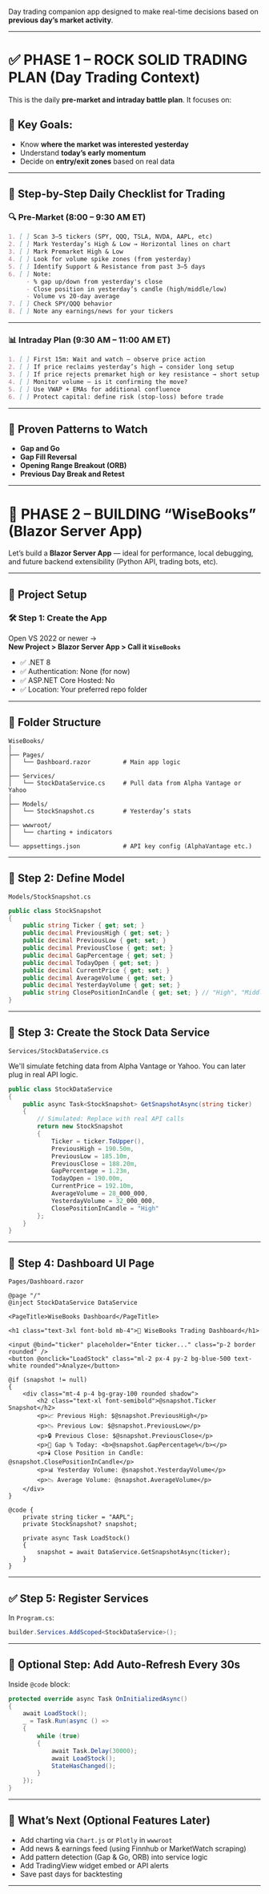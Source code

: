 Day trading companion app designed to make real-time decisions based on **previous day’s market activity**.

---

# ✅ PHASE 1 – ROCK SOLID TRADING PLAN (Day Trading Context)

This is the daily **pre-market and intraday battle plan**. It focuses on:

## 🎯 Key Goals:
- Know **where the market was interested yesterday**
- Understand **today’s early momentum**
- Decide on **entry/exit zones** based on real data

---

## 📅 Step-by-Step Daily Checklist for Trading

### 🔍 Pre-Market (8:00 – 9:30 AM ET)
```markdown
1. [ ] Scan 3–5 tickers (SPY, QQQ, TSLA, NVDA, AAPL, etc)
2. [ ] Mark Yesterday’s High & Low → Horizontal lines on chart
3. [ ] Mark Premarket High & Low
4. [ ] Look for volume spike zones (from yesterday)
5. [ ] Identify Support & Resistance from past 3–5 days
6. [ ] Note:
     - % gap up/down from yesterday's close
     - Close position in yesterday’s candle (high/middle/low)
     - Volume vs 20-day average
7. [ ] Check SPY/QQQ behavior
8. [ ] Note any earnings/news for your tickers
```

---

### 📊 Intraday Plan (9:30 AM – 11:00 AM ET)
```markdown
1. [ ] First 15m: Wait and watch — observe price action
2. [ ] If price reclaims yesterday’s high → consider long setup
3. [ ] If price rejects premarket high or key resistance → short setup
4. [ ] Monitor volume – is it confirming the move?
5. [ ] Use VWAP + EMAs for additional confluence
6. [ ] Protect capital: define risk (stop-loss) before trade
```

---

## 🔁 Proven Patterns to Watch
- **Gap and Go**
- **Gap Fill Reversal**
- **Opening Range Breakout (ORB)**
- **Previous Day Break and Retest**

---

# 🧠 PHASE 2 – BUILDING “WiseBooks” (Blazor Server App)

Let’s build a **Blazor Server App** — ideal for performance, local debugging, and future backend extensibility (Python API, trading bots, etc).

---

## 🧱 Project Setup

### 🛠️ Step 1: Create the App
Open VS 2022 or newer →  
**New Project > Blazor Server App > Call it `WiseBooks`**

- ✅ .NET 8
- ✅ Authentication: None (for now)
- ✅ ASP.NET Core Hosted: No
- ✅ Location: Your preferred repo folder

---

## 📁 Folder Structure
```
WiseBooks/
│
├── Pages/
│   └── Dashboard.razor         # Main app logic
│
├── Services/
│   └── StockDataService.cs     # Pull data from Alpha Vantage or Yahoo
│
├── Models/
│   └── StockSnapshot.cs        # Yesterday’s stats
│
├── wwwroot/
│   └── charting + indicators
│
└── appsettings.json            # API key config (AlphaVantage etc.)
```

---

## 🧩 Step 2: Define Model
`Models/StockSnapshot.cs`
```csharp
public class StockSnapshot
{
    public string Ticker { get; set; }
    public decimal PreviousHigh { get; set; }
    public decimal PreviousLow { get; set; }
    public decimal PreviousClose { get; set; }
    public decimal GapPercentage { get; set; }
    public decimal TodayOpen { get; set; }
    public decimal CurrentPrice { get; set; }
    public decimal AverageVolume { get; set; }
    public decimal YesterdayVolume { get; set; }
    public string ClosePositionInCandle { get; set; } // "High", "Middle", "Low"
}
```

---

## 🔌 Step 3: Create the Stock Data Service
`Services/StockDataService.cs`

We'll simulate fetching data from Alpha Vantage or Yahoo. You can later plug in real API logic.

```csharp
public class StockDataService
{
    public async Task<StockSnapshot> GetSnapshotAsync(string ticker)
    {
        // Simulated: Replace with real API calls
        return new StockSnapshot
        {
            Ticker = ticker.ToUpper(),
            PreviousHigh = 190.50m,
            PreviousLow = 185.10m,
            PreviousClose = 188.20m,
            GapPercentage = 1.23m,
            TodayOpen = 190.00m,
            CurrentPrice = 192.10m,
            AverageVolume = 28_000_000,
            YesterdayVolume = 32_000_000,
            ClosePositionInCandle = "High"
        };
    }
}
```

---

## 🌅 Step 4: Dashboard UI Page

`Pages/Dashboard.razor`
```razor
@page "/"
@inject StockDataService DataService

<PageTitle>WiseBooks Dashboard</PageTitle>

<h1 class="text-3xl font-bold mb-4">📘 WiseBooks Trading Dashboard</h1>

<input @bind="ticker" placeholder="Enter ticker..." class="p-2 border rounded" />
<button @onclick="LoadStock" class="ml-2 px-4 py-2 bg-blue-500 text-white rounded">Analyze</button>

@if (snapshot != null)
{
    <div class="mt-4 p-4 bg-gray-100 rounded shadow">
        <h2 class="text-xl font-semibold">@snapshot.Ticker Snapshot</h2>
        <p>📈 Previous High: $@snapshot.PreviousHigh</p>
        <p>📉 Previous Low: $@snapshot.PreviousLow</p>
        <p>🔒 Previous Close: $@snapshot.PreviousClose</p>
        <p>🚀 Gap % Today: <b>@snapshot.GapPercentage%</b></p>
        <p>🕯️ Close Position in Candle: @snapshot.ClosePositionInCandle</p>
        <p>📊 Yesterday Volume: @snapshot.YesterdayVolume</p>
        <p>📉 Average Volume: @snapshot.AverageVolume</p>
    </div>
}

@code {
    private string ticker = "AAPL";
    private StockSnapshot? snapshot;

    private async Task LoadStock()
    {
        snapshot = await DataService.GetSnapshotAsync(ticker);
    }
}
```

---

## ✅ Step 5: Register Services

In `Program.cs`:
```csharp
builder.Services.AddScoped<StockDataService>();
```

---

## 🔄 Optional Step: Add Auto-Refresh Every 30s
Inside `@code` block:
```csharp
protected override async Task OnInitializedAsync()
{
    await LoadStock();
    _ = Task.Run(async () =>
    {
        while (true)
        {
            await Task.Delay(30000);
            await LoadStock();
            StateHasChanged();
        }
    });
}
```

---

## 🔮 What’s Next (Optional Features Later)

- Add charting via `Chart.js` or `Plotly` in `wwwroot`
- Add news & earnings feed (using Finnhub or MarketWatch scraping)
- Add pattern detection (Gap & Go, ORB) into service logic
- Add TradingView widget embed or API alerts
- Save past days for backtesting

---
